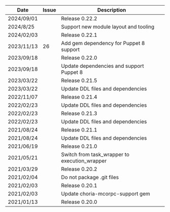 |Date      |Issue |Description                                                                                              |
|----------|------|---------------------------------------------------------------------------------------------------------|
|2024/09/01|      |Release 0.22.2                                                                                           |
|2024/8/25|       |Support new module layout and tooling                                                                    |
|2024/02/03|      |Release 0.22.1                                                                                           |
|2023/11/13|26    |Add gem dependency for Puppet 8 support                                                                  |
|2023/09/18|      |Release 0.22.0                                                                                           |
|2023/09/18|      |Update dependencies and support Puppet 8                                                                 |
|2023/03/22|      |Release 0.21.5                                                                                           |
|2023/03/22|      |Update DDL files and dependencies                                                                        |
|2022/11/07|      |Release 0.21.4                                                                                           |
|2022/02/23|      |Update DDL files and dependencies                                                                        |
|2022/02/23|      |Release 0.21.3                                                                                           |
|2022/02/23|      |Update DDL files and dependencies                                                                        |
|2021/08/24|      |Release 0.21.1                                                                                           |
|2021/08/24|      |Update DDL files and dependencies                                                                        |
|2021/06/19|      |Release 0.21.0                                                                                           |
|2021/05/21|      |Switch from task_wrapper to execution_wrapper                                                            |
|2021/03/29|      |Release 0.20.2                                                                                           |
|2021/02/04|      |Do not package .git files                                                                                |
|2021/02/03|      |Release 0.20.1                                                                                           |
|2021/02/03|      |Update choria-mcorpc-support gem                                                                         |
|2021/01/13|      |Release 0.20.0                                                                                           |
